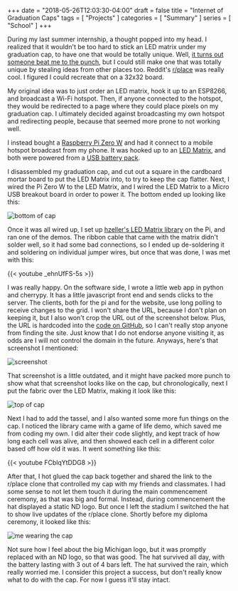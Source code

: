 +++
date = "2018-05-26T12:03:30-04:00"
draft = false
title = "Internet of Graduation Caps"
tags = [ "Projects" ]
categories = [ "Summary" ]
series = [ "School" ]
+++

During my last summer internship, a thought popped into my head. I realized that it wouldn't be too hard to stick an LED matrix under
my graduation cap, to have one that would be totally unique. Well, [it turns out someone beat me to the punch](https://imgur.com/gallery/xr0P0), but I could still make one that was totally unique by stealing ideas from other places too. 
Reddit's [r/place](https://www.reddit.com/r/place/) was really cool. I figured I could recreate that on a 32x32 board.

My original idea was to just order an LED matrix, hook it up to an ESP8266, and broadcast a Wi-Fi hotspot. Then, if anyone connected
to the hotspot, they would be redirected to a page where they could place pixels on my graduation cap. I ultimately decided against
broadcasting my own hotspot and redirecting people, because that seemed more prone to not working well.

I instead bought a [Raspberry Pi Zero W](https://www.sparkfun.com/products/14277) and had it connect to a mobile hotspot broadcast from
my phone. It was hooked up to an [LED Matrix](https://www.sparkfun.com/products/14646), and both were powered from a
[USB battery pack](https://www.amazon.com/gp/product/B078LSPGP1/ref=oh_aui_detailpage_o07_s00?ie=UTF8&psc=1). 

I disassembled my graduation cap, and cut out a square in the cardboard mortar board to put the LED Matrix into,
to try to keep the cap flatter. Next, I wired the Pi Zero W to the LED Matrix, and I wired the LED Matrix to a Micro USB breakout board
in order to power it. The bottom ended up looking like this:

![bottom of cap](underside.jpg)

Once it was all wired up, I set up [hzeller's LED Matrix library](https://github.com/hzeller/rpi-rgb-led-matrix) on the Pi, and ran one
of the demos. The ribbon cable that came with the matrix didn't solder well, so it had some bad connections, so I ended up de-soldering it
and soldering on individual jumper wires, but once that was done, I was met with this:

{{< youtube \_ehnUfFS-5s >}}

I was really happy. On the software side, I wrote a little web app in python and cherrypy. It has a little javascript front end and sends
clicks to the server. The clients, both for the pi and for the website, use long polling to receive changes to the grid. I won't share
the URL, because I don't plan on keeping it, but I also won't crop the URL out of the screenshot below. Plus, the URL is hardcoded into
the [code on GitHub](https://github.com/JohnathonNow/jeffrey-gradcap), so I can't really stop anyone from finding the site. Just know that
I do not endorse anyone visiting it, as odds are I will not control the domain in the future. Anyways, here's that screenshot I mentioned:

![screenshot](site.jpg)

That screenshot is a little outdated, and it might have packed more punch to show what that screenshot looks like on the cap, but
chronologically, next I put the fabric over the LED Matrix, making it look like this:

![top of cap](top.jpg)

Next I had to add the tassel, and I also wanted some more fun things on the cap. I noticed the library came with a game of life demo, which
saved me from coding my own. I did alter their code slightly, and kept track of how long each cell was alive, and then showed each cell
in a different color based off how old it was. It went something like this:

{{< youtube FCblqYtDDG8 >}}

After that, I hot glued the cap back together and shared the link to the r/place clone that controlled my cap with my friends and classmates.
I had some sense to not let them touch it during the main commencement ceremony, as that was big and formal. Instead, during commencement
the hat displayed a static ND logo. But once I left the stadium I switched the hat to show live updates of the r/place clone. Shortly before
my diploma ceremony, it looked like this:

![me wearing the cap](me.jpg)

Not sure how I feel about the big Michigan logo, but it was promptly replaced with an ND logo, so that was good. The hat survived all day,
with the battery lasting with 3 out of 4 bars left. The hat survived the rain, which really worried me. I consider this project a success,
but don't really know what to do with the cap. For now I guess it'll stay intact.
